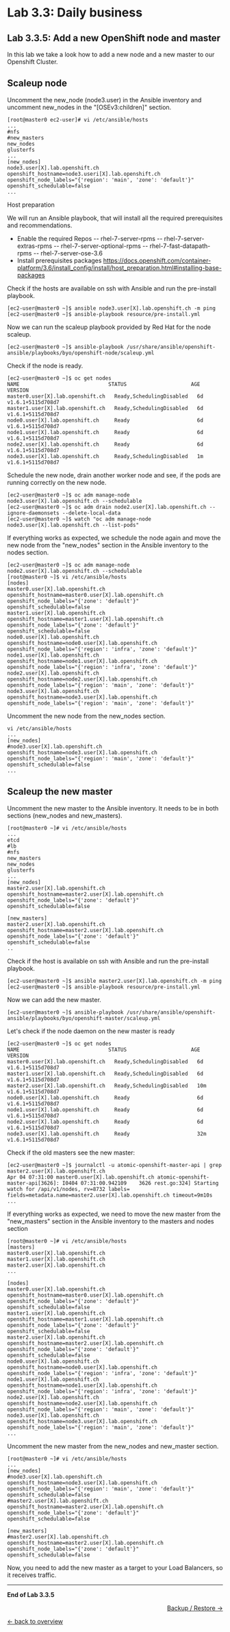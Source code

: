 Lab 3.3: Daily business
============

Lab 3.3.5: Add a new OpenShift node and master
-------------
In this lab we take a look how to add a new node and a new master to our Openshift Cluster.

## Scaleup node
Uncomment the new_node (node3.user) in the Ansible inventory and uncomment new_nodes in the "[OSEv3:children]" section.
```
[root@master0 ec2-user]# vi /etc/ansible/hosts
...
#nfs
#new_masters
new_nodes
glusterfs
...
[new_nodes]
node3.user[X].lab.openshift.ch openshift_hostname=node3.useri[X].lab.openshift.ch openshift_node_labels="{'region': 'main', 'zone': 'default'}" openshift_schedulable=false
...

```
Host preparation

We will run an Ansible playbook, that will install all the required prerequisites and recommendations.
- Enable the required Repos
-- rhel-7-server-rpms
-- rhel-7-server-extras-rpms
-- rhel-7-server-optional-rpms
-- rhel-7-fast-datapath-rpms
-- rhel-7-server-ose-3.6
- Install prerequisites packages https://docs.openshift.com/container-platform/3.6/install_config/install/host_preparation.html#installing-base-packages

Check if the hosts are available on ssh with Ansible and run the pre-install playbook.
```
[ec2-user@master0 ~]$ ansible node3.user[X].lab.openshift.ch -m ping
[ec2-user@master0 ~]$ ansible-playbook resource/pre-install.yml
```

Now we can run the scaleup playbook provided by Red Hat for the node scaleup.
```
[ec2-user@master0 ~]$ ansible-playbook /usr/share/ansible/openshift-ansible/playbooks/byo/openshift-node/scaleup.yml
```

Check if the node is ready.
```
[ec2-user@master0 ~]$ oc get nodes
NAME                             STATUS                     AGE       VERSION
master0.user[X].lab.openshift.ch   Ready,SchedulingDisabled   6d        v1.6.1+5115d708d7
master1.user[X].lab.openshift.ch   Ready,SchedulingDisabled   6d        v1.6.1+5115d708d7
node0.user[X].lab.openshift.ch     Ready                      6d        v1.6.1+5115d708d7
node1.user[X].lab.openshift.ch     Ready                      6d        v1.6.1+5115d708d7
node2.user[X].lab.openshift.ch     Ready                      6d        v1.6.1+5115d708d7
node3.user[X].lab.openshift.ch     Ready,SchedulingDisabled   1m        v1.6.1+5115d708d7
```

Schedule the new node, drain another worker node and see, if the pods are running correctly on the new node.
```
[ec2-user@master0 ~]$ oc adm manage-node node3.user[X].lab.openshift.ch --schedulable
[ec2-user@master0 ~]$ oc adm drain node2.user[X].lab.openshift.ch --ignore-daemonsets --delete-local-data
[ec2-user@master0 ~]$ watch "oc adm manage-node node3.user[X].lab.openshift.ch --list-pods"
```

If everything works as expected, we schedule the node again and move the new node from the "new_nodes" section in the Ansible inventory to the nodes section.
```
[ec2-user@master0 ~]$ oc adm manage-node node2.user[X].lab.openshift.ch --schedulable
[root@master0 ~]$ vi /etc/ansible/hosts
[nodes]
master0.user[X].lab.openshift.ch openshift_hostname=master0.user[X].lab.openshift.ch openshift_node_labels="{'zone': 'default'}" openshift_schedulable=false
master1.user[X].lab.openshift.ch openshift_hostname=master1.user[X].lab.openshift.ch openshift_node_labels="{'zone': 'default'}" openshift_schedulable=false
node0.user[X].lab.openshift.ch openshift_hostname=node0.user[X].lab.openshift.ch openshift_node_labels="{'region': 'infra', 'zone': 'default'}"
node1.user[X].lab.openshift.ch openshift_hostname=node1.user[X].lab.openshift.ch openshift_node_labels="{'region': 'infra', 'zone': 'default'}"
node2.user[X].lab.openshift.ch openshift_hostname=node2.user[X].lab.openshift.ch openshift_node_labels="{'region': 'main', 'zone': 'default'}"
node3.user[X].lab.openshift.ch openshift_hostname=node3.user[X].lab.openshift.ch openshift_node_labels="{'region': 'main', 'zone': 'default'}"

```
Uncomment the new node from the new_nodes section.
```
vi /etc/ansible/hosts
...
[new_nodes]
#node3.user[X].lab.openshift.ch openshift_hostname=node3.user[X].lab.openshift.ch openshift_node_labels="{'region': 'main', 'zone': 'default'}" openshift_schedulable=false
...

```

## Scaleup the new master

Uncomment the new master to the Ansible inventory. It needs to be in both sections (new_nodes and new_masters).
```
[root@master0 ~]# vi /etc/ansible/hosts
...
etcd
#lb
#nfs
new_masters
new_nodes
glusterfs
...
[new_nodes]
master2.user[X].lab.openshift.ch openshift_hostname=master2.user[X].lab.openshift.ch openshift_node_labels="{'zone': 'default'}" openshift_schedulable=false

[new_masters]
master2.user[X].lab.openshift.ch openshift_hostname=master2.user[X].lab.openshift.ch openshift_node_labels="{'zone': 'default'}" openshift_schedulable=false
..
```

Check if the host is available on ssh with Ansible and run the pre-install playbook.
```
[ec2-user@master0 ~]$ ansible master2.user[X].lab.openshift.ch -m ping
[ec2-user@master0 ~]$ ansible-playbook resource/pre-install.yml
```

Now we can add the new master.
```
[ec2-user@master0 ~]$ ansible-playbook /usr/share/ansible/openshift-ansible/playbooks/byo/openshift-master/scaleup.yml
```

Let's check if the node daemon on the new master is ready
```
[ec2-user@master0 ~]$ oc get nodes
NAME                             STATUS                     AGE       VERSION
master0.user[X].lab.openshift.ch   Ready,SchedulingDisabled   6d        v1.6.1+5115d708d7
master1.user[X].lab.openshift.ch   Ready,SchedulingDisabled   6d        v1.6.1+5115d708d7
master2.user[X].lab.openshift.ch   Ready,SchedulingDisabled   10m       v1.6.1+5115d708d7
node0.user[X].lab.openshift.ch     Ready                      6d        v1.6.1+5115d708d7
node1.user[X].lab.openshift.ch     Ready                      6d        v1.6.1+5115d708d7
node2.user[X].lab.openshift.ch     Ready                      6d        v1.6.1+5115d708d7
node3.user[X].lab.openshift.ch     Ready                      32m       v1.6.1+5115d708d7
```

Check if the old masters see the new master:
```
[ec2-user@master0 ~]$ journalctl -u atomic-openshift-master-api | grep master2.user[X].lab.openshift.ch
Apr 04 07:31:00 master0.user[X].lab.openshift.ch atomic-openshift-master-api[3626]: I0404 07:31:00.942109    3626 rest.go:324] Starting watch for /api/v1/nodes, rv=8732 labels= fields=metadata.name=master2.user[X].lab.openshift.ch timeout=9m10s
...
```

If everything works as expected, we need to move the new master from the "new_masters" section in the Ansible inventory to the masters and nodes section
```
[root@master0 ~]# vi /etc/ansible/hosts
[masters]
master0.user[X].lab.openshift.ch
master1.user[X].lab.openshift.ch
master2.user[X].lab.openshift.ch
...

[nodes]
master0.user[X].lab.openshift.ch openshift_hostname=master0.user[X].lab.openshift.ch openshift_node_labels="{'zone': 'default'}" openshift_schedulable=false
master1.user[X].lab.openshift.ch openshift_hostname=master1.user[X].lab.openshift.ch openshift_node_labels="{'zone': 'default'}" openshift_schedulable=false
master2.user[X].lab.openshift.ch openshift_hostname=master2.user[X].lab.openshift.ch openshift_node_labels="{'zone': 'default'}" openshift_schedulable=false
node0.user[X].lab.openshift.ch openshift_hostname=node0.user[X].lab.openshift.ch openshift_node_labels="{'region': 'infra', 'zone': 'default'}"
node1.user[X].lab.openshift.ch openshift_hostname=node1.user[X].lab.openshift.ch openshift_node_labels="{'region': 'infra', 'zone': 'default'}"
node2.user[X].lab.openshift.ch openshift_hostname=node2.user[X].lab.openshift.ch openshift_node_labels="{'region': 'main', 'zone': 'default'}"
node3.user[X].lab.openshift.ch openshift_hostname=node3.user[X].lab.openshift.ch openshift_node_labels="{'region': 'main', 'zone': 'default'}"
...
```

Uncomment the new master from the new_nodes and new_master section.
```
[root@master0 ~]# vi /etc/ansible/hosts
...
[new_nodes]
#node3.user[X].lab.openshift.ch openshift_hostname=node3.user[X].lab.openshift.ch openshift_node_labels="{'region': 'main', 'zone': 'default'}" openshift_schedulable=false
#master2.user[X].lab.openshift.ch openshift_hostname=master2.user[X].lab.openshift.ch openshift_node_labels="{'zone': 'default'}" openshift_schedulable=false

[new_masters]
#master2.user[X].lab.openshift.ch openshift_hostname=master2.user[X].lab.openshift.ch openshift_node_labels="{'zone': 'default'}" openshift_schedulable=false
```

Now, you need to add the new master as a target to your Load Balancers, so it receives traffic.

---

**End of Lab 3.3.5**

<p width="100px" align="right"><a href="351_backup.md">Backup / Restore →</a></p>

[← back to overview](../README.md)
